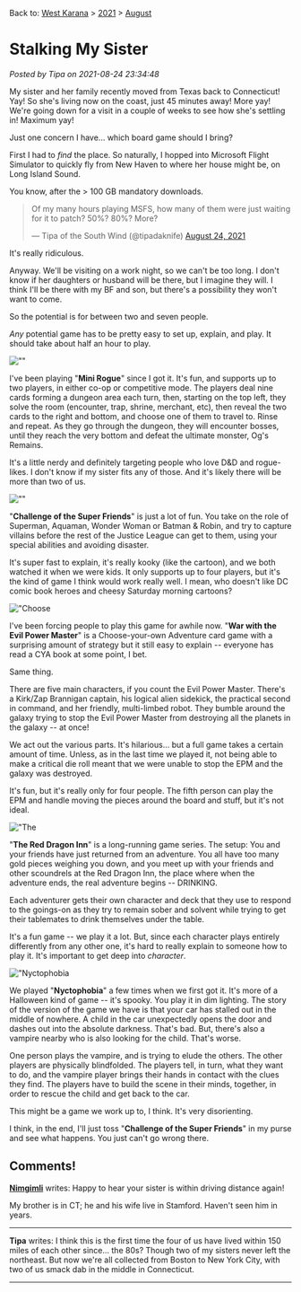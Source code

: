 Back to: [West Karana](/posts/westkarana.md) > [2021](/posts/2021/westkarana.md) > [August](./westkarana.md)
# Stalking My Sister

*Posted by Tipa on 2021-08-24 23:34:48*


My sister and her family recently moved from Texas back to Connecticut! Yay! So she's living now on the coast, just 45 minutes away! More yay! We're going down for a visit in a couple of weeks to see how she's settling in! Maximum yay!



Just one concern I have... which board game should I bring?





First I had to *find* the place. So naturally, I hopped into Microsoft Flight Simulator to quickly fly from New Haven to where her house might be, on Long Island Sound.



You know, after the > 100 GB mandatory downloads.




> Of my many hours playing MSFS, how many of them were just waiting for it to patch? 50%? 80%? More?
> 
> — Tipa of the South Wind (@tipadaknife) [August 24, 2021](\"https://twitter.com/tipadaknife/status/1430225975304851459?ref_src=twsrc%5Etfw\")

 

It's really ridiculous.



Anyway. We'll be visiting on a work night, so we can't be too long. I don't know if her daughters or husband will be there, but I imagine they will. I think I'll be there with my BF and son, but there's a possibility they won't want to come.



So the potential is for between two and seven people.



*Any* potential game has to be pretty easy to set up, explain, and play. It should take about half an hour to play.



![\"\"](\"https://www.nutspublishing.com/eshop/image/cache/jeux/mini-rogue/Bo%C3%AEte%20-%20Mini%20Rogue-500x500.jpg\")

I've been playing \"**Mini Rogue**\" since I got it. It's fun, and supports up to two players, in either co-op or competitive mode. The players deal nine cards forming a dungeon area each turn, then, starting on the top left, they solve the room (encounter, trap, shrine, merchant, etc), then reveal the two cards to the right and bottom, and choose one of them to travel to. Rinse and repeat. As they go through the dungeon, they will encounter bosses, until they reach the very bottom and defeat the ultimate monster, Og's Remains.



It's a little nerdy and definitely targeting people who love D&D and rogue-likes. I don't know if my sister fits any of those. And it's likely there will be more than two of us.



![\"\"](\"https://cf.geekdo-images.com/N3mzLSsJPWFCgpKYM08gww__original/img/VaQu0tp-itHnas0k6z4JKilOR3w=/0x0/filters:format(png)/pic4460310.png\")

\"**Challenge of the Super Friends**\" is just a lot of fun. You take on the role of Superman, Aquaman, Wonder Woman or Batman & Robin, and try to capture villains before the rest of the Justice League can get to them, using your special abilities and avoiding disaster.



It's super fast to explain, it's really kooky (like the cartoon), and we both watched it when we were kids. It only supports up to four players, but it's the kind of game I think would work really well. I mean, who doesn't like DC comic book heroes and cheesy Saturday morning cartoons?



![\"Choose](\"https://cf.geekdo-images.com/_hqgKIwC85l1BPvAftEWvA__itemrep/img/OaXKp1GyUxryspWEzpdO41dJmm4=/fit-in/246x300/filters:strip_icc()/pic4698899.jpg\")

I've been forcing people to play this game for awhile now. \"**War with the Evil Power Master**\" is a Choose-your-own Adventure card game with a surprising amount of strategy but it still easy to explain -- everyone has read a CYA book at some point, I bet.



Same thing.



There are five main characters, if you count the Evil Power Master. There's a Kirk/Zap Brannigan captain, his logical alien sidekick, the practical second in command, and her friendly, multi-limbed robot. They bumble around the galaxy trying to stop the Evil Power Master from destroying all the planets in the galaxy -- at once!



We act out the various parts. It's hilarious... but a full game takes a certain amount of time. Unless, as in the last time we played it, not being able to make a critical die roll meant that we were unable to stop the EPM and the galaxy was destroyed.



It's fun, but it's really only for four people. The fifth person can play the EPM and handle moving the pieces around the board and stuff, but it's not ideal.



![\"The](\"https://cf.geekdo-images.com/RCXedcfgn5LSfH4-kOUvLA__itemrep/img/rjk4ebeNG00-ba4QNmB56XcXKeE=/fit-in/246x300/filters:strip_icc()/pic291048.jpg\")

\"**The Red Dragon Inn**\" is a long-running game series. The setup: You and your friends have just returned from an adventure. You all have too many gold pieces weighing you down, and you meet up with your friends and other scoundrels at the Red Dragon Inn, the place where when the adventure ends, the real adventure begins -- DRINKING.



Each adventurer gets their own character and deck that they use to respond to the goings-on as they try to remain sober and solvent while trying to get their tablemates to drink themselves under the table.



It's a fun game -- we play it a lot. But, since each character plays entirely differently from any other one, it's hard to really explain to someone how to play it. It's important to get deep into *character*.



![\"Nyctophobia](\"https://cf.geekdo-images.com/Jx2Yo2sVYN3P2XrOFx0JrA__itemrep/img/59GfRkPOmGl_JcPcBVIh0WAcUb0=/fit-in/246x300/filters:strip_icc()/pic4059088.png\")

We played \"**Nyctophobia**\" a few times when we first got it. It's more of a Halloween kind of game -- it's spooky. You play it in dim lighting. The story of the version of the game we have is that your car has stalled out in the middle of nowhere. A child in the car unexpectedly opens the door and dashes out into the absolute darkness. That's bad. But, there's also a vampire nearby who is also looking for the child. That's worse.



One person plays the vampire, and is trying to elude the others. The other players are physically blindfolded. The players tell, in turn, what they want to do, and the vampire player brings their hands in contact with the clues they find. The players have to build the scene in their minds, together, in order to rescue the child and get back to the car.



This might be a game we work up to, I think. It's very disorienting.



I think, in the end, I'll just toss \"**Challenge of the Super Friends**\" in my purse and see what happens. You just can't go wrong there.



## Comments!

**[Nimgimli](https://dragonchasers.com)** writes: Happy to hear your sister is within driving distance again!

My brother is in CT; he and his wife live in Stamford. Haven't seen him in years.

---

**Tipa** writes: I think this is the first time the four of us have lived within 150 miles of each other since... the 80s? Though two of my sisters never left the northeast. But now we're all collected from Boston to New York City, with two of us smack dab in the middle in Connecticut.

---

